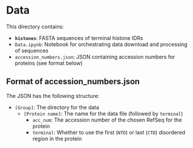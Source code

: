 # Data
This directory contains:
- **`histones`**: FASTA sequences of terminal histone IDRs
- `Data.ipynb`: Notebook for orchestrating data download and processing of sequences
- `accession_numbers.json`: JSON containing accession numbers for proteins (see format below)

## Format of accession_numbers.json
The JSON has the following structure:
- `[Group]`: The directory for the data
  - `[Protein name]`: The name for the data file (followed by `terminal`)
    - `acc_num`: The accession number of the chosen RefSeq for the protein
    - `terminal`: Whether to use the first (`NTD`) or last (`CTD`) disordered region in the protein
